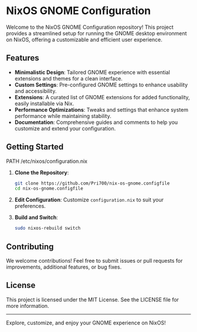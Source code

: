 # NixOS GNOME Configuration

Welcome to the NixOS GNOME Configuration repository! This project provides a streamlined setup for running the GNOME desktop environment on NixOS, offering a customizable and efficient user experience.

## Features

- **Minimalistic Design**: Tailored GNOME experience with essential extensions and themes for a clean interface.
- **Custom Settings**: Pre-configured GNOME settings to enhance usability and accessibility.
- **Extensions**: A curated list of GNOME extensions for added functionality, easily installable via Nix.
- **Performance Optimizations**: Tweaks and settings that enhance system performance while maintaining stability.
- **Documentation**: Comprehensive guides and comments to help you customize and extend your configuration.

## Getting Started

PATH /etc/nixos/configuration.nix

1. **Clone the Repository**:
   ```bash
   git clone https://github.com/Pri700/nix-os-gnome.configfile
   cd nix-os-gnome.configfile
   ```

2. **Edit Configuration**: Customize `configuration.nix` to suit your preferences.

3. **Build and Switch**:
   ```bash
   sudo nixos-rebuild switch
   ```

## Contributing

We welcome contributions! Feel free to submit issues or pull requests for improvements, additional features, or bug fixes.

## License

This project is licensed under the MIT License. See the LICENSE file for more information.

---

Explore, customize, and enjoy your GNOME experience on NixOS!
